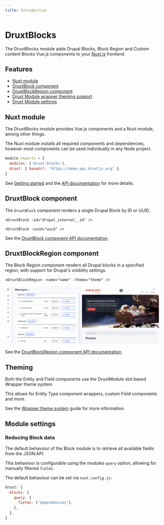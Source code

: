 ```yaml
---
title: Introduction
---
```


# DruxtBlocks

The DruxtBlocks module adds Drupal Blocks, Block Region and Custom content Blocks Vue.js components to your [Nuxt.js](https://nuxtjs.org) frontend.


## Features

- [Nuxt module](#nuxt-module)
- [DruxtBlock component](#druxtblock-component)
- [DruxtBlockRegion component](#druxtblockregion-component)
- [Druxt Module wrapper theming support](#theming)
- [Druxt Module settings](#module-settings)


## Nuxt module

The DruxtBlocks module provides Vue.js components and a Nuxt module, among other things.

The Nuxt module installs all required components and dependencies, however most components can be used individually in any Node project.

```js
module.exports = {
  modules: ['druxt-blocks'],
  druxt: { baseUrl: 'https://demo-api.druxtjs.org' },
}
```

See [Getting started](/guide/getting-started) and the [API documentation](/api) for more details.


## DruxtBlock component

The `DruxtBlock` component renders a single Drupal Block by ID or UUID.

```vue
<DruxtBlock :id="drupal_internal__id" />
```

```vue
<DruxtBlock :uuid="uuid" />
```

See the [DruxtBlock component API documentation](../api/components/DruxtBlock).


## DruxtBlockRegion component

The Block Region component renders all Drupal blocks in a specified region, with support for Drupal's visibility settings.

```vue
<DruxtBlockRegion :name="name" :theme="theme" />
```

![Example DruxtBlockRegion component](../images/druxt-block-region.png)

See the [DruxtBlockRegion component API documentation](../api/components/DruxtBlockRegion).


## Theming

Both the Entity and Field components use the DruxtModule slot based Wrapper theme system.

This allows for Entity Type component wrappers, custom Field components and more.

See the [Wrapper theme system](https://druxtjs.org/guide/#wrapper-theme-system) guide for more information.


## Module settings

### Reducing Block data

The default behaviour of the Block module is to retrieve all available fields from the JSON:API.

This behaviour is configurable using the modules `query` option, allowing for manually filtered `fields`.

The default behaviour can be set via `nuxt.config.js`:
```js
druxt: {
  blocks: {
    query: {
      fields: ['dependencies'],
    },
  },
}
```

